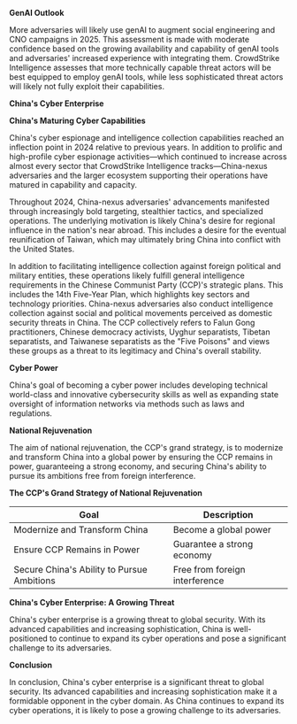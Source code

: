 **GenAI Outlook**

More adversaries will likely use genAI to augment social engineering and CNO campaigns in 2025. This assessment is made with moderate confidence based on the growing availability and capability of genAI tools and adversaries' increased experience with integrating them. CrowdStrike Intelligence assesses that more technically capable threat actors will be best equipped to employ genAI tools, while less sophisticated threat actors will likely not fully exploit their capabilities.

**China's Cyber Enterprise**

**China's Maturing Cyber Capabilities**

China's cyber espionage and intelligence collection capabilities reached an inflection point in 2024 relative to previous years. In addition to prolific and high-profile cyber espionage activities—which continued to increase across almost every sector that CrowdStrike Intelligence tracks—China-nexus adversaries and the larger ecosystem supporting their operations have matured in capability and capacity.

Throughout 2024, China-nexus adversaries' advancements manifested through increasingly bold targeting, stealthier tactics, and specialized operations. The underlying motivation is likely China's desire for regional influence in the nation's near abroad. This includes a desire for the eventual reunification of Taiwan, which may ultimately bring China into conflict with the United States.

In addition to facilitating intelligence collection against foreign political and military entities, these operations likely fulfill general intelligence requirements in the Chinese Communist Party (CCP)'s strategic plans. This includes the 14th Five-Year Plan, which highlights key sectors and technology priorities. China-nexus adversaries also conduct intelligence collection against social and political movements perceived as domestic security threats in China. The CCP collectively refers to Falun Gong practitioners, Chinese democracy activists, Uyghur separatists, Tibetan separatists, and Taiwanese separatists as the "Five Poisons" and views these groups as a threat to its legitimacy and China's overall stability.

**Cyber Power**

China's goal of becoming a cyber power includes developing technical world-class and innovative cybersecurity skills as well as expanding state oversight of information networks via methods such as laws and regulations.

**National Rejuvenation**

The aim of national rejuvenation, the CCP's grand strategy, is to modernize and transform China into a global power by ensuring the CCP remains in power, guaranteeing a strong economy, and securing China's ability to pursue its ambitions free from foreign interference.

**The CCP's Grand Strategy of National Rejuvenation**

| **Goal** | **Description** |
| --- | --- |
| Modernize and Transform China | Become a global power |
| Ensure CCP Remains in Power | Guarantee a strong economy |
| Secure China's Ability to Pursue Ambitions | Free from foreign interference |

**China's Cyber Enterprise: A Growing Threat**

China's cyber enterprise is a growing threat to global security. With its advanced capabilities and increasing sophistication, China is well-positioned to continue to expand its cyber operations and pose a significant challenge to its adversaries.

**Conclusion**

In conclusion, China's cyber enterprise is a significant threat to global security. Its advanced capabilities and increasing sophistication make it a formidable opponent in the cyber domain. As China continues to expand its cyber operations, it is likely to pose a growing challenge to its adversaries.
